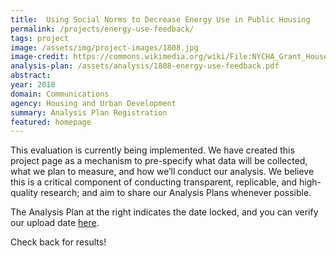 ```yaml
---
title:  Using Social Norms to Decrease Energy Use in Public Housing
permalink: /projects/energy-use-feedback/
tags: project  
image: /assets/img/project-images/1808.jpg  
image-credit: https://commons.wikimedia.org/wiki/File:NYCHA_Grant_Houses_WTM3_The_Fixers_0021.jpg 
analysis-plan: /assets/analysis/1808-energy-use-feedback.pdf
abstract: 
year: 2018  
domain: Communications
agency: Housing and Urban Development
summary: Analysis Plan Registration
featured: homepage
---
```

This evaluation is currently being implemented. We have created this project page as a mechanism to pre-specify what data will be collected, what we plan to measure, and how we’ll conduct our analysis. We believe this is a critical component of conducting transparent, replicable, and high-quality research; and aim to share our Analysis Plans whenever possible.

The Analysis Plan at the right indicates the date locked, and you can verify our upload date <a href="https://github.com/gsa-oes/office-of-evaluation-sciences/tree/master/assets/analysis">here</a>. 

Check back for results!
